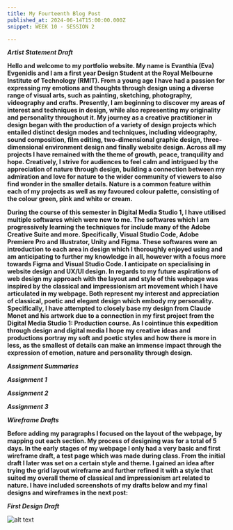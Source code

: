 ```yaml
---
title: My Fourteenth Blog Post
published_at: 2024-06-14T15:00:00.000Z
snippet: WEEK 10 - SESSION 2

---
```

_**Artist Statement Draft**_

**Hello and welcome to my portfolio website. My name is Evanthia (Eva) Evgenidis and I am a first year Design Student at the Royal Melbourne Institute of Technology (RMIT). From a young age I have had a passion for expressing my emotions and thoughts through design using a diverse range of visual arts, such as painting, sketching, photography, videography and crafts. Presently, I am beginning to discover my areas of interest and techniques in design, while also representing my originality and personality throughout it. My journey as a creative practitioner in design began with the production of a variety of design projects which entailed distinct design modes and techniques, including videography, sound composition, film editing, two-dimensional graphic design, three-dimensional environment design and finally website design. Across all my projects I have remained with the theme of growth, peace, tranquility and hope. Creatively, I strive for audiences to feel calm and intrigued by the appreciation of nature through design, building a connection between my admiration and love for nature to the wider community of viewers to also find wonder in the smaller details. Nature is a common feature within each of my projects as well as my favoured colour palette, consisting of the colour green, pink and white or cream.**

**During the course of this semester in Digital Media Studio 1, I have utilised multiple softwares which were new to me. The softwares which I am progressively learning the techniques for include many of the Adobe Creative Suite and more. Specifically, Visual Studio Code, Adobe Premiere Pro and Illustrator, Unity and Figma. These softwares were an introduction to each area in design which I thoroughly enjoyed using and am anticipating to further my knowledge in all, however with a focus more towards Figma and Visual Studio Code. I anticipate on specialising in website design and UX/UI design. In regards to my future aspirations of web design my approach with the layout and style of this webpage was inspired by the classical and impressionism art movement which I have articulated in my webpage. Both represent my interest and appreciation of classical, poetic and elegant design which embody my personality. Specifically, I have attempted to closely base my design from Claude Monet and his artwork due to a connection in my first project from the Digital Media Studio 1: Production course. As I cointinue this expedition through design and digital media I hope my creative ideas and productions portray my soft and poetic styles and how there is more in less, as the smallest of details can make an immense impact through the expression of emotion, nature and personality through design.**

_**Assignment Summaries**_

_**Assignment 1**_


_**Assignment 2**_

_**Assignment 3**_



_**Wireframe Drafts**_

**Before adding my paragraphs I focused on the layout of the webpage, by mapping out each section. My process of designing was for a total of 5 days. In the early stages of my webpage I only had a very basic and first wireframe draft, a test page which was made during class. From the initial draft I later was set on a certain style and theme. I gained an idea after trying the grid layout wireframe and further refined it with a style that suited my overall theme of classical and impressionism art related to nature. I have included screenshots of my drafts below and my final designs and wireframes in the next post:**

_**First Design Draft**_

![alt text](/images/firstwebdraft.png)
<!-- 2. Using the skills developed so far in the tutorials, implement as much of this content as you can in Figma. Don't worry too much about the layout or organisation for now.

In tandem with this, focus on how you can use various visual elements to express your interests and tastes as an artist or designer. Document and comment on this process in a blog post. -->



<!-- # This is h1

## This is h2

_underline_

**bold** -->
